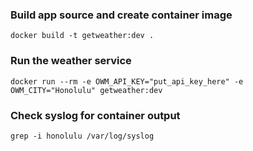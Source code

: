 ### Build app source and create container image
    docker build -t getweather:dev .

### Run the weather service
    docker run --rm -e OWM_API_KEY="put_api_key_here" -e OWM_CITY="Honolulu" getweather:dev

### Check syslog for container output
    grep -i honolulu /var/log/syslog
